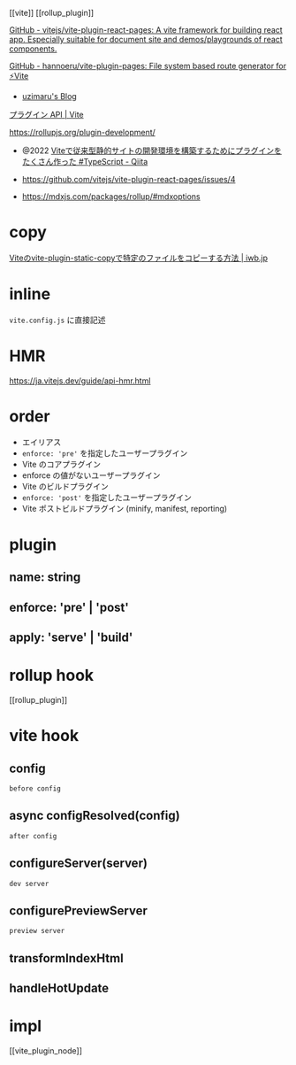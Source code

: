 [[vite]] [[rollup_plugin]]

[GitHub - vitejs/vite-plugin-react-pages: A vite framework for building react app. Especially suitable for document site and demos/playgrounds of react components.](https://github.com/vitejs/vite-plugin-react-pages)

[GitHub - hannoeru/vite-plugin-pages: File system based route generator for ⚡️Vite](https://github.com/hannoeru/vite-plugin-pages)

- [uzimaru's Blog](https://blog.uzimaru.com/entries/dirbase-route-for-vite.md)

[プラグイン API | Vite](https://ja.vitejs.dev/guide/api-plugin.html)

https://rollupjs.org/plugin-development/

- @2022 [Viteで従来型静的サイトの開発環境を構築するためにプラグインをたくさん作った #TypeScript - Qiita](https://qiita.com/macropygia/items/d37fd20a16fcef26914b)

- https://github.com/vitejs/vite-plugin-react-pages/issues/4

- https://mdxjs.com/packages/rollup/#mdxoptions

# copy

[Viteのvite-plugin-static-copyで特定のファイルをコピーする方法 | iwb.jp](https://iwb.jp/vite-plugin-static-copy-npm-run-build-config/)
# inline
`vite.config.js` に直接記述

# HMR

https://ja.vitejs.dev/guide/api-hmr.html

# order

- エイリアス
- `enforce: 'pre'` を指定したユーザープラグイン
- Vite のコアプラグイン
- enforce の値がないユーザープラグイン
- Vite のビルドプラグイン
- `enforce: 'post'` を指定したユーザープラグイン
- Vite ポストビルドプラグイン (minify, manifest, reporting)

# plugin

## name: string
## enforce: 'pre' | 'post'
## apply: 'serve' | 'build'


# rollup hook
[[rollup_plugin]]


# vite hook

## config
`before config`

## async configResolved(config)
`after config`

## configureServer(server)
`dev server`

## configurePreviewServer
`preview server`

## transformIndexHtml

## handleHotUpdate


# impl
[[vite_plugin_node]]
